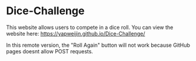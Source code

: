 # Dice-Challenge
This website allows users to compete in a dice roll.
You can view the website here: https://yapweijin.github.io/Dice-Challenge/

In this remote version, the "Roll Again" button will not work because GitHub pages doesnt allow POST requests. 
